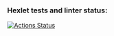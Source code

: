 ### Hexlet tests and linter status:
[![Actions Status](https://github.com/Serjio89/qa-engineer-project-85/actions/workflows/hexlet-check.yml/badge.svg)](https://github.com/Serjio89/qa-engineer-project-85/actions)